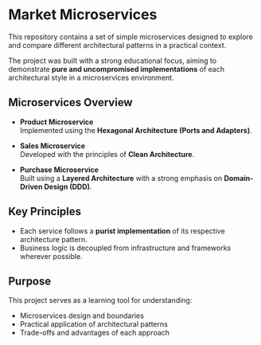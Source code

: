 # Market Microservices

This repository contains a set of simple microservices designed to explore and compare different architectural patterns in a practical context.

The project was built with a strong educational focus, aiming to demonstrate **pure and uncompromised implementations** of each architectural style in a microservices environment.

## Microservices Overview

- **Product Microservice**  
  Implemented using the **Hexagonal Architecture (Ports and Adapters)**.  

- **Sales Microservice**  
  Developed with the principles of **Clean Architecture**.  

- **Purchase Microservice**  
  Built using a **Layered Architecture** with a strong emphasis on **Domain-Driven Design (DDD)**.  

## Key Principles

- Each service follows a **purist implementation** of its respective architecture pattern.
- Business logic is decoupled from infrastructure and frameworks wherever possible.

## Purpose

This project serves as a learning tool for understanding:
- Microservices design and boundaries
- Practical application of architectural patterns
- Trade-offs and advantages of each approach
